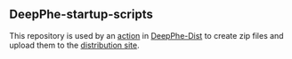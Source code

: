 ## DeepPhe-startup-scripts

This repository is used by an [action](https://github.com/DeepPhe/DeepPhe-Dist/actions/workflows/release_scripts_and_configs.yml) in [DeepPhe-Dist](https://github.com/DeepPhe/DeepPhe-Dist) to create zip files and upload them to the [distribution site](https://github.com/DeepPhe/DeepPhe-Dist/releases/tag/main).
